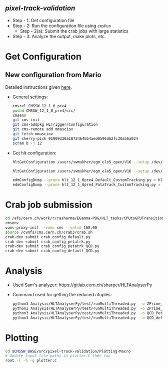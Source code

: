 ***pixel-track-validation***
---

- Step - 1: Get configuration file
- Step - 2: Run the configuration file using `cmsRun`
    - Step - 2(a): Submit the crab jobs with large statistics
- Step - 3: Analyze the output, make plots, etc.

# Get Configuration

## New configuration from Mario

Detailed instructions given [here](https://its.cern.ch/jira/plugins/servlet/mobile#issue/CMSHLT-2187).

- General settings:
   ```bash
   cmsrel CMSSW_12_1_0_pre4
   pushd CMSSW_12_1_0_pre4/src/
   cmsenv
   git cms-init
   git cms-addpkg HLTrigger/Configuration
   git cms-remote add mmasciov
   git fetch mmasciov
   git cherry-pick 91909330a10724646b4aed0596d62fc30a56a024
   scram b -j 12
   ```
- Get hlt configuration:
    ```bash
    hltGetConfiguration /users/swmukher/egm_ele5_open/V16 --setup /dev/CMSSW_12_0_0/GRun/V6 --globaltag auto:phase1_2021_realistic --input root://cms-xrd-global.cern.ch///store/mc/Run3Winter21DRMiniAOD/DYToLL_M-50_TuneCP5_14TeV-pythia8/GEN-SIM-DIGI-RAW/FlatPU30to80FEVT_112X_mcRun3_2021_realistic_v16-v2/270024/a5adba3d-a6b2-46c0-b690-04e9462fad11.root --mc --process MYHLT --prescale none --max-events 50 --eras Run3 --output none --customise HLTrigger/Configuration/customizeHLTforEGamma.customiseEGammaMenuDev,HLTrigger/Configuration/customizeHLTforRun3Tracking.customizeHLTforRun3Tracking > hlt_PataTrack_CustomTracking.py

    hltGetConfiguration /users/swmukher/egm_ele5_open/V16 --setup /dev/CMSSW_12_0_0/GRun/V6 --globaltag auto:phase1_2021_realistic --input root://cms-xrd-global.cern.ch///store/mc/Run3Winter21DRMiniAOD/DYToLL_M-50_TuneCP5_14TeV-pythia8/GEN-SIM-DIGI-RAW/FlatPU30to80FEVT_112X_mcRun3_2021_realistic_v16-v2/270024/a5adba3d-a6b2-46c0-b690-04e9462fad11.root --mc --process MYHLT --prescale none --max-events 50 --eras Run3 --output none --customise HLTrigger/Configuration/customizeHLTforEGamma.customiseEGammaMenuDev > hlt_Default_CustomTracking.py

    edmConfigDump --prune hlt_12_1_0pre4_Default_CustomTracking.py > hlt_12_1_0pre4_Default_CustomTracking_dump.py
    edmConfigDump --prune hlt_12_1_0pre4_PataTrack_CustomTracking.py > hlt_12_1_0pre4_PataTrack_CustomTracking_dump.py
    ```

# Crab job submission

```bash
cd /afs/cern.ch/work/r/rasharma/EGamma-POG/HLT_tasks/CPUtoGPUTransition/CMSSW_12_0_1/src/pixel-track-validation
cmsenv
voms-proxy-init --voms cms --valid 168:00
source /cvmfs/cms.cern.ch/crab3/crab.sh
crab-dev submit crab_config_default.py
crab-dev submit crab_config_petatrk.py
crab-dev submit crab_config_petatrk_QCD.py
crab-dev submit crab_config_default_QCD.py
```

# Analysis

- Used Sam's analyzer: https://gitlab.cern.ch/sharper/HLTAnalyserPy
- Command used for getting the reduced ntuples:

    ```bash
    python3 Analysis/HLTAnalyserPy/test/runMultiThreaded.py  -o ZPrime_petaTrkv3.root  /eos/cms/store/group/phys_egamma/Run3TriggerStudies/PixelTrackValidation/PetaTrkv3/ZprimeToEE_M-6000_TuneCP5_14TeV-pythia8/crab_crab_ZprimeToEE_M6000_TuneCP5_14TeV_PetaTrkv3/211022_191312/0000/output*.root --cmd "python3 Analysis/HLTAnalyserPy/test/makeRun3Ntup.py -r 1000" --hadd
    python3 Analysis/HLTAnalyserPy/test/runMultiThreaded.py  -o ZPrime_defaultv3.root  /eos/cms/store/group/phys_egamma/Run3TriggerStudies/PixelTrackValidation/defaultv3/ZprimeToEE_M-6000_TuneCP5_14TeV-pythia8/crab_crab_ZprimeToEE_M6000_TuneCP5_14TeV_defaultv3/211022_191301/0000/output*.root --cmd "python3 Analysis/HLTAnalyserPy/test/makeRun3Ntup.py -r 1000" --hadd
    python3 Analysis/HLTAnalyserPy/test/runMultiThreaded.py  -o QCD_PetaTrkv3.root  /eos/cms/store/group/phys_egamma/Run3TriggerStudies/PixelTrackValidation/PetaTrkv3/QCD_Pt-30To50_EMEnriched_TuneCP5_14TeV-pythia8/crab_crab_QCD_Pt30To50_EMEnriched_TuneCP5_14TeV_PetaTrkv3/211022_191322/0000/output*.root --cmd "python3 Analysis/HLTAnalyserPy/test/makeRun3Ntup.py -r 1000" --hadd
    python3 Analysis/HLTAnalyserPy/test/runMultiThreaded.py  -o QCD_defaultv3.root  /eos/cms/store/group/phys_egamma/Run3TriggerStudies/PixelTrackValidation/defaultv3/QCD_Pt-30To50_EMEnriched_TuneCP5_14TeV-pythia8/crab_crab_QCD_Pt30To50_EMEnriched_TuneCP5_14TeV_defaultv3/211022_191328/0000/output*.root --cmd "python3 Analysis/HLTAnalyserPy/test/makeRun3Ntup.py -r 1000" --hadd
    ```

# Plotting

```bash
cd $CMSSW_BASE/src/pixel-track-validation/Plotting-Macro
# Update input file paths in plotter.C then run
root -l -b -q plotter.C
```